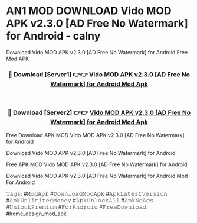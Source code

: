 # AN1 MOD DOWNLOAD Vido MOD APK v2.3.0 [AD Free No Watermark] for Android - calny
Download Vido MOD APK v2.3.0 [AD Free No Watermark] for Android Free Mod APK

<div align="center">
<h3>🔴 Download [Server1] 👉👉 <a href="https://apk-comot.site?title=Vido_MOD_APK_v2.3.0_[AD_Free_No_Watermark]_for_Android">Vido MOD APK v2.3.0 [AD Free No Watermark] for Android Mod Apk</a></h3><br>

<h3>🔴 Download [Server2] 👉👉 <a href="https://apk-comot.site?title=Vido_MOD_APK_v2.3.0_[AD_Free_No_Watermark]_for_Android">Vido MOD APK v2.3.0 [AD Free No Watermark] for Android Mod Apk</a></h3>
</div>


Free Download APK MOD Vido MOD APK v2.3.0 [AD Free No Watermark] for Android

Download Vido MOD APK v2.3.0 [AD Free No Watermark] for Android 

Free APK MOD Vido MOD APK v2.3.0 [AD Free No Watermark] for Android 

Download Vido MOD APK v2.3.0 [AD Free No Watermark] for Android Mod For Android

𝚃𝚊𝚐𝚜: #𝙼𝚘𝚍𝙰𝚙𝚔 #𝙳𝚘𝚠𝚗𝚕𝚘𝚊𝚍𝙼𝚘𝚍𝙰𝚙𝚔 #𝙰𝚙𝚔𝙻𝚊𝚝𝚎𝚜𝚝𝚅𝚎𝚛𝚜𝚒𝚘𝚗 #𝙰𝚙𝚔𝚄𝚗𝚕𝚒𝚖𝚒𝚝𝚎𝚍𝙼𝚘𝚗𝚎𝚢 #𝙰𝚙𝚔𝚄𝚗𝚕𝚘𝚌𝚔𝙰𝚕𝚕 #𝙰𝚙𝚔𝙽𝚘𝙰𝚍𝚜 #𝚄𝚗𝚕𝚘𝚌𝚔𝙿𝚛𝚎𝚖𝚒𝚞𝚖 #𝙵𝚘𝚛𝙰𝚗𝚍𝚛𝚘𝚒𝚍 #𝙵𝚛𝚎𝚎𝙳𝚘𝚠𝚗𝚕𝚘𝚊𝚍 #home_design_mod_apk